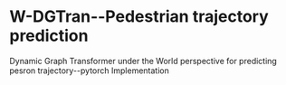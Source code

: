 # W-DGTran--Pedestrian trajectory prediction
Dynamic Graph Transformer under the World perspective for predicting pesron trajectory--pytorch Implementation
